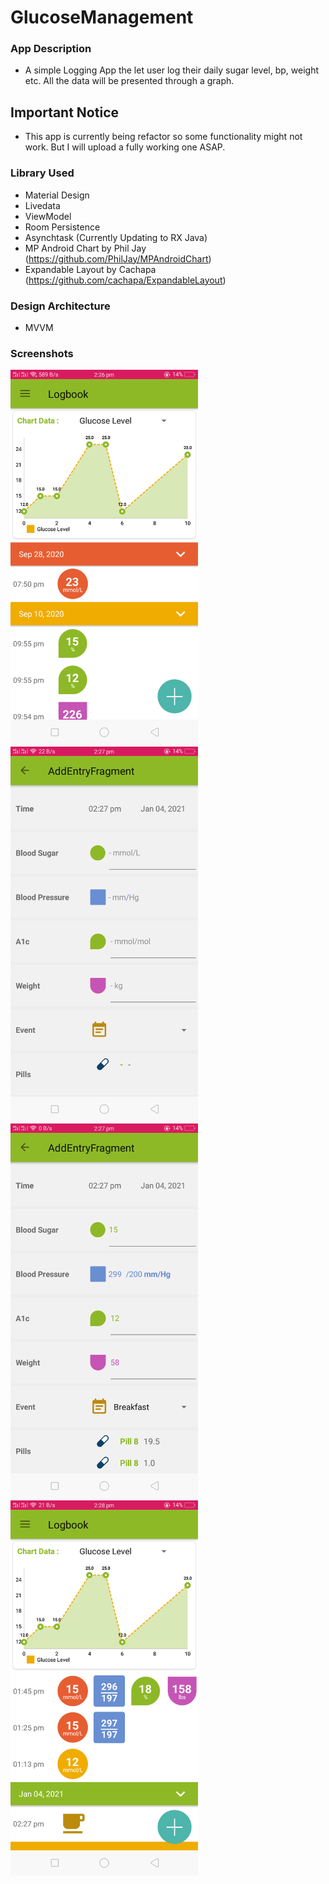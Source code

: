 # GlucoseManagement

### App Description
  - A simple Logging App the let user log their daily sugar level, bp, weight etc. All the data will be presented through a graph.

## Important Notice
  - This app is currently being refactor so some functionality might not work. But I will upload a fully working one ASAP.
  
### Library Used
  - Material Design
  - Livedata
  - ViewModel
  - Room Persistence
  - Asynchtask (Currently Updating to RX Java)
  - MP Android Chart by Phil Jay (https://github.com/PhilJay/MPAndroidChart)
  - Expandable Layout by Cachapa (https://github.com/cachapa/ExpandableLayout)
  
### Design Architecture
  - MVVM

### Screenshots

<img src="https://github.com/jordge06/GlucoseManagement/blob/master/screenshots/Screenshot_2021-01-04-14-26-59-08.png" width="300"/>

<img src="https://github.com/jordge06/GlucoseManagement/blob/master/screenshots/Screenshot_2021-01-04-14-27-04-21.png" width="300"/>

<img src="https://github.com/jordge06/GlucoseManagement/blob/master/screenshots/Screenshot_2021-01-04-14-27-48-61.png" width="300"/>

<img src="https://github.com/jordge06/GlucoseManagement/blob/master/screenshots/Screenshot_2021-01-04-14-28-10-23.png" width= "300"/>
